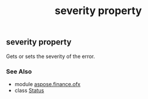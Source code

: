 ﻿---
title: severity property
second_title: Aspose.Finance for Python via .NET API References
description: 
type: docs
weight: 50
url: /python-net/aspose.finance.ofx/status/severity/
is_root: false
---

## severity property


Gets or sets the severity of the error.

### See Also
* module [aspose.finance.ofx](../../)
* class [Status](/finance/python-net/aspose.finance.ofx/status)
